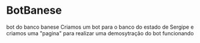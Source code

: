 # BotBanese
bot do banco banese
Criamos um bot para o banco do estado de Sergipe e criamos uma "pagina" para realizar uma demosytração do bot funcionando
